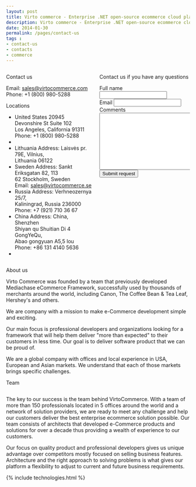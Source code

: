 ```yaml
---
layout: post
title: Virto commerce - Enterprise .NET open-source ecommerce cloud platform. Contacts
description: Virto commerce - Enterprise .NET open-source ecommerce cloud platform. Contacts
date: 2014-01-30
permalink: /pages/contact-us
tags : 
- contact-us
- contacts
- commerce
---
```

<article role="main" class="main">
	<div class="contacts __responsive">
		<div class="columns">
			<div class="column">
				<div class="block">
					<p class="title">Contact us</p>
					<p class="text">Email: <a href="mailto: sales@virtocommerce.com">sales@virtocommerce.com</a> <br>Phone: <span itemprop="telephone">+1 (800) 980-5288</span></p>
					<p class="sub-title">Locations</p>
					<ul class="list">
						<li class="list-item" itemprop="address" itemscope itemtype="http://schema.org/PostalAddress">
							<span class="bold" itemprop="addressCountry">United States</span>
							<span itemprop="streetAddress">20945 Devonshire St Suite 102</span><br>
							<span itemprop="addressLocality">Los Angeles</span>, <span itemprop="addressRegion">California</span> <span itemprop="postalCode">91311</span> <br>
							Phone: <span itemprop="telephone">+1 (800) 980-5288</span><br>
						</li>
						<li class="list-item">
							<img alt="" src="/content/Images/laoffice.jpg">
						</li>
						<li class="list-item" itemprop="address" itemscope itemtype="http://schema.org/PostalAddress">
							<span class="bold" itemprop="addressCountry">Lithuania</span>
							Address: <span itemprop ="streetAddress">Laisvės pr. 79E</span>, <span itemprop="addressLocality">Vilnius</span>, <br>Lithuania <span itemprop="postalCode">06122</span>
						</li>
						<li class="list-item" itemprop="address" itemscope itemtype="http://schema.org/PostalAddress">
							<span class="bold" itemprop="addressCountry">Sweden</span>
							Address: <span itemprop="streetAddress">Sankt Eriksgatan 82, 113</span> <br>62 <span itemprop="addressLocality">Stockholm</span>, Sweden <br>
							Email: <a href="mailto: sales@virtocommerce.se">sales@virtocommerce.se</a>
						</li>
						<li class="list-item" itemprop="address" itemscope itemtype="http://schema.org/PostalAddress">
							<span class="bold" itemprop="addressCountry">Russia</span>
							Address: <span itemprop="streetAddress">Verhneozernya 25/7</span>, <br><span itemprop="addressLocality">Kaliningrad</span>, Russia <span itemprop="postalCode">236000</span><br>
							Phone: <span itemprop="telephone">+7 (921) 710 36 67</span>
						</li>
						<li class="list-item" itemprop="address" itemscope itemtype="http://schema.org/PostalAddress">
							<span class="bold" itemprop="addressCountry">China</span>
							Address: China, Shenzhen <br>Shiyan qu Shuitian Di 4 GongYeQu, <br>Abao gongyuan A5,5 lou <br>
							Phone:  <span itemprop="telephone">+86 131 4140 5636</span>
						</li>
						<li class="list-item">
							<img alt="" src="/Content/images/china.jpg">
						</li>
					</ul>
				</div>
			</div>
			<div class="column">
				<div class="block">
					<p class="title">Contact us if you have any questions</p>
					<form action="">
						<input type="hidden" value="Contact us form" name="Subject" />
						<input type="hidden" value="true" name="IsResend" />
						<input type="hidden" value="/thank-you-contact-us" name="RedirectUrl" />
						<div class="control-group">
							<label for="FullName">Full name</label>
							<input type="text" name="FullName"class="form-input" required>
						</div>
						<div class="control-group">
							<label for="To">Email</label>
							<input type="text" name="To" class="form-input" required>
						</div>
						<div class="control-group">
							<label for="Comments">Comments</label>
							<textarea rows="10" cols="30" name="Comments" class="form-text" required></textarea>
						</div>
						<div class="control-group">
							<button class="button fill" type="submit">Submit request</button>
						</div>
					</form>
				</div>
			</div>
		</div>
		<p class="title">About us</p>
		<p class="text">Virto Commerce was founded by a team that previously developed Mediachase eCommerce Framework, successfully used by thousands of merchants around the world, including Canon, The Coffee Bean &amp; Tea Leaf, Hershey's and others.</p>
		<p class="text">We are company with a mission to make e-Commerce development simple and exciting.</p>
		<p class="text">Our main focus is professional developers and organizations looking for a framework that will help them deliver "more than expected" to their customers in less time. Our goal is to deliver software product that we can be proud of.</p>
		<p class="text">We are a global company with offices and local experience in USA, European and Asian markets. We understand that each of those markets brings specific challenges.</p>
		<p class="title">Team</p>
		<img alt="" src="/Content/images/our_team.jpg">
		<p class="text">The key to our success is the team behind VirtoCommerce. With a team of more than 150 professionals located in 5 offices around the world and a network of solution providers, we are ready to meet any challenge and help our customers deliver the best enterprise ecommerce solution possible. Our team consists of architects that developed e-Commerce products and solutions for over a decade thus providing a wealth of experience to our customers.</p>
		<p class="text">Our focus on quality product and professional developers gives us unique advantage over competitors mostly focused on selling business features. Architecture and the right approach to solving problems is what gives our platform a flexibility to adjust to current and future business requirements.</p>
	</div>
	{% include technologies.html %}
</article>
